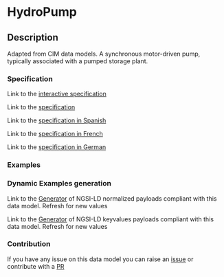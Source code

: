 # HydroPump

## Description 

Adapted from CIM data models. A synchronous motor-driven pump, typically associated with a pumped storage plant.
### Specification

Link to the [interactive specification](https://swagger.lab.fiware.org/?url=https://smart-data-models.github.io/dataModel.EnergyCIM/HydroPump/swagger.yaml)

Link to the [specification](https://smart-data-models.github.io/dataModel.EnergyCIM/HydroPump/doc/spec.md)

Link to the [specification in Spanish](https://smart-data-models.github.io/dataModel.EnergyCIM/HydroPump/doc/spec_ES.md)

Link to the [specification in French](https://smart-data-models.github.io/dataModel.EnergyCIM/HydroPump/doc/spec_FR.md)

Link to the [specification in German](https://smart-data-models.github.io/dataModel.EnergyCIM/HydroPump/doc/spec_DE.md)
### Examples
### Dynamic Examples generation

Link to the [Generator](https://smartdatamodels.org/extra/ngsi-ld_generator_v0.92.php?schemaUrl=https://raw.githubusercontent.com/smart-data-models/dataModel.EnergyCIM/master/HydroPump/schema.json&email=info@smartdatamodels.org) of NGSI-LD normalized payloads compliant with this data model. Refresh for new values

Link to the [Generator](https://smartdatamodels.org/extra/ngsi-ld_generator_keyvalues_v0.92.php?schemaUrl=https://raw.githubusercontent.com/smart-data-models/dataModel.EnergyCIM/master/HydroPump/schema.json&email=info@smartdatamodels.org) of NGSI-LD keyvalues payloads compliant with this data model. Refresh for new values
### Contribution

 If you have any issue on this data model you can raise an [issue](https://github.com/smart-data-models/dataModel.EnergyCIM/issues)  or contribute with a [PR](https://github.com/smart-data-models/dataModel.EnergyCIM/pulls)